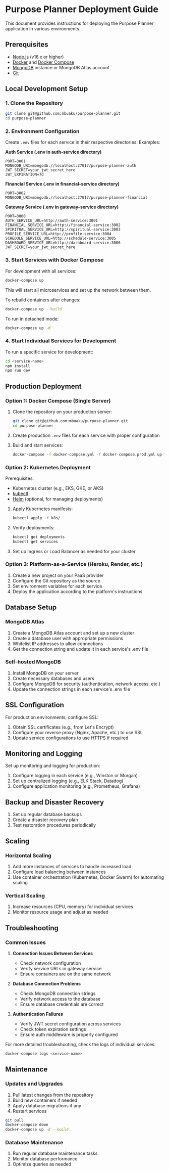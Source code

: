 # Purpose Planner Deployment Guide

This document provides instructions for deploying the Purpose Planner application in various environments.

## Prerequisites

- [Node.js](https://nodejs.org/) (v16.x or higher)
- [Docker](https://www.docker.com/products/docker-desktop/) and [Docker Compose](https://docs.docker.com/compose/install/)
- [MongoDB](https://www.mongodb.com/) instance or MongoDB Atlas account
- [Git](https://git-scm.com/)

## Local Development Setup

### 1. Clone the Repository

```bash
git clone git@github.com:mbuaku/purpose-planner.git
cd purpose-planner
```

### 2. Environment Configuration

Create `.env` files for each service in their respective directories. Examples:

**Auth Service (.env in auth-service directory)**
```
PORT=3001
MONGODB_URI=mongodb://localhost:27017/purpose-planner-auth
JWT_SECRET=your_jwt_secret_here
JWT_EXPIRATION=7d
```

**Financial Service (.env in financial-service directory)**
```
PORT=3002
MONGODB_URI=mongodb://localhost:27017/purpose-planner-financial
```

**Gateway Service (.env in gateway-service directory)**
```
PORT=3000
AUTH_SERVICE_URL=http://auth-service:3001
FINANCIAL_SERVICE_URL=http://financial-service:3002
SPIRITUAL_SERVICE_URL=http://spiritual-service:3003
PROFILE_SERVICE_URL=http://profile-service:3004
SCHEDULE_SERVICE_URL=http://schedule-service:3005
DASHBOARD_SERVICE_URL=http://dashboard-service:3006
JWT_SECRET=your_jwt_secret_here
```

### 3. Start Services with Docker Compose

For development with all services:

```bash
docker-compose up
```

This will start all microservices and set up the network between them.

To rebuild containers after changes:

```bash
docker-compose up --build
```

To run in detached mode:

```bash
docker-compose up -d
```

### 4. Start Individual Services for Development

To run a specific service for development:

```bash
cd <service-name>
npm install
npm run dev
```

## Production Deployment

### Option 1: Docker Compose (Single Server)

1. Clone the repository on your production server:
   ```bash
   git clone git@github.com:mbuaku/purpose-planner.git
   cd purpose-planner
   ```

2. Create production `.env` files for each service with proper configuration

3. Build and start services:
   ```bash
   docker-compose -f docker-compose.yml -f docker-compose.prod.yml up -d
   ```

### Option 2: Kubernetes Deployment

Prerequisites:
- Kubernetes cluster (e.g., EKS, GKE, or AKS)
- [kubectl](https://kubernetes.io/docs/tasks/tools/)
- [Helm](https://helm.sh/docs/intro/install/) (optional, for managing deployments)

1. Apply Kubernetes manifests:
   ```bash
   kubectl apply -f k8s/
   ```

2. Verify deployments:
   ```bash
   kubectl get deployments
   kubectl get services
   ```

3. Set up Ingress or Load Balancer as needed for your cluster

### Option 3: Platform-as-a-Service (Heroku, Render, etc.)

1. Create a new project on your PaaS provider
2. Configure the Git repository as the source
3. Set environment variables for each service
4. Deploy the application according to the platform's instructions

## Database Setup

### MongoDB Atlas

1. Create a MongoDB Atlas account and set up a new cluster
2. Create a database user with appropriate permissions
3. Whitelist IP addresses to allow connections
4. Get the connection string and update it in each service's .env file

### Self-hosted MongoDB

1. Install MongoDB on your server
2. Create necessary databases and users
3. Configure MongoDB for security (authentication, network access, etc.)
4. Update the connection strings in each service's .env file

## SSL Configuration

For production environments, configure SSL:

1. Obtain SSL certificates (e.g., from Let's Encrypt)
2. Configure your reverse proxy (Nginx, Apache, etc.) to use SSL
3. Update service configurations to use HTTPS if required

## Monitoring and Logging

Set up monitoring and logging for production:

1. Configure logging in each service (e.g., Winston or Morgan)
2. Set up centralized logging (e.g., ELK Stack, Datadog)
3. Configure application monitoring (e.g., Prometheus, Grafana)

## Backup and Disaster Recovery

1. Set up regular database backups
2. Create a disaster recovery plan
3. Test restoration procedures periodically

## Scaling

### Horizontal Scaling

1. Add more instances of services to handle increased load
2. Configure load balancing between instances
3. Use container orchestration (Kubernetes, Docker Swarm) for automating scaling

### Vertical Scaling

1. Increase resources (CPU, memory) for individual services
2. Monitor resource usage and adjust as needed

## Troubleshooting

### Common Issues

1. **Connection Issues Between Services**
   - Check network configuration
   - Verify service URLs in gateway service
   - Ensure containers are on the same network

2. **Database Connection Problems**
   - Check MongoDB connection strings
   - Verify network access to the database
   - Ensure database credentials are correct

3. **Authentication Failures**
   - Verify JWT secret configuration across services
   - Check token expiration settings
   - Ensure auth middleware is properly configured

For more detailed troubleshooting, check the logs of individual services:

```bash
docker-compose logs <service-name>
```

## Maintenance

### Updates and Upgrades

1. Pull latest changes from the repository
2. Build new containers if needed
3. Apply database migrations if any
4. Restart services

```bash
git pull
docker-compose down
docker-compose up -d --build
```

### Database Maintenance

1. Run regular database maintenance tasks
2. Monitor database performance
3. Optimize queries as needed
